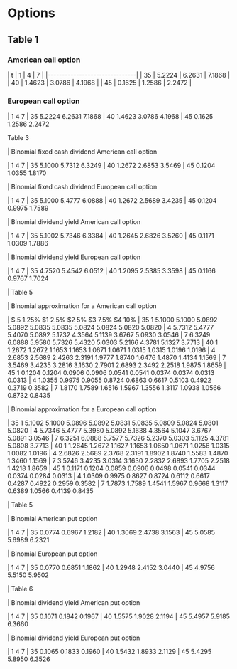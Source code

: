 # Options

## Table 1
### American call option 

| t  | 1      | 4      | 7      |
|-------------------------------|
| 35 | 5.2224 | 6.2631 | 7.1868 |
| 40 | 1.4623 | 3.0786 | 4.1968 |
| 45 | 0.1625 | 1.2586 | 2.2472 |
 
### European call option
 
|		1	4	7
| 35	   5.2224    6.2631    7.1868
| 40	   1.4623    3.0786    4.1968
| 45	   0.1625    1.2586    2.2472
 
Table 3
 
| Binomial fixed cash dividend American call option
 
|		1	4	7
| 35	   5.1000    5.7312    6.3249
| 40	   1.2672    2.6853    3.5469
| 45	   0.1204    1.0355    1.8170
 
| Binomial fixed cash dividend European call option
 
|		1	4	7
| 35	   5.1000    5.4777    6.0888
| 40	   1.2672    2.5689    3.4235
| 45	   0.1204    0.9975    1.7589
 
| Binomial dividend yield American call option
 
|		1	4	7
| 35	   5.1002    5.7346    6.3384
| 40	   1.2645    2.6826    3.5260
| 45	   0.1171    1.0309    1.7886
 
| Binomial dividend yield European call option
 
|		1	4	7
| 35	   4.7520    5.4542    6.0512
| 40	   1.2095    2.5385    3.3598
| 45	   0.1166    0.9767    1.7024
 
| Table 5
 
| Binomial approximation for a American call option
 
|	$.5	   1.25%	$1	2.5%	  $2	    5%		$3	7.5%	    $4	     10%
| 35 1   5.1000    5.1000    5.0892    5.0892    5.0835    5.0835    5.0824    5.0824    5.0820    5.0820
|      4 5.7312    5.4777    5.4070    5.0892    5.1732    4.3564    5.1139    3.6767    5.0930    3.0546
|     7	6.3249    6.0888    5.9580    5.7326    5.4320    5.0303    5.2166    4.3781    5.1327    3.7713
| 40 1	1.2672    1.2672    1.1653    1.1653    1.0671    1.0671    1.0315    1.0315    1.0196    1.0196
|      4	2.6853    2.5689    2.4263    2.3191    1.9777    1.8740    1.6476    1.4870    1.4134    1.1569
|      7	3.5469    3.4235    3.2816    3.1630    2.7901    2.6893    2.3492    2.2518    1.9875    1.8659
| 45 1	0.1204    0.1204    0.0906    0.0906    0.0541    0.0541    0.0374    0.0374    0.0313    0.0313
|      4	1.0355    0.9975    0.9055    0.8724    0.6863    0.6617    0.5103    0.4922    0.3719    0.3582
|      7	1.8170    1.7589    1.6516    1.5967    1.3556    1.3117    1.0938    1.0566    0.8732    0.8435
 
| Binomial approximation for a European call option
 
| 35 1	5.1002    5.1000    5.0896    5.0892    5.0831    5.0835    5.0809    5.0824    5.0801    5.0820
|     4	5.7346    5.4777    5.3980    5.0892    5.1638    4.3564    5.1047    3.6767    5.0891    3.0546
|      7	6.3251    6.0888    5.7577    5.7326    5.2370    5.0303    5.1125    4.3781    5.0808    3.7713
| 40 1	1.2645    1.2672    1.1627    1.1653    1.0650    1.0671    1.0256    1.0315    1.0082    1.0196
|      4	2.6826    2.5689    2.3768    2.3191    1.8902    1.8740    1.5583    1.4870    1.3460    1.1569
|      7	3.5246    3.4235    3.0314    3.1630    2.2832    2.6893    1.7705    2.2518    1.4218    1.8659
| 45 1 	0.1171    0.1204    0.0859    0.0906    0.0498    0.0541    0.0344    0.0374    0.0284    0.0313
|      4	1.0309    0.9975    0.8627    0.8724    0.6112    0.6617    0.4287    0.4922    0.2959    0.3582
|      7	1.7873    1.7589    1.4541    1.5967    0.9668    1.3117    0.6389    1.0566    0.4139    0.8435
 
| Table 5
 
| Binomial American put option
 
|		1	4	7
| 35	    0.0774    0.6967    1.2182
| 40	    1.3069    2.4738    3.1563
| 45	    5.0585    5.6989    6.2321
 
| Binomial European put option
 
|		1	4	7
| 35	   0.0770    0.6851    1.1862
| 40	   1.2948    2.4152    3.0440
| 45	   4.9756    5.5150    5.9502
 
| Table 6
 
| Binomial dividend yield American put option
 
|		1	4	7
| 35	   0.1071    0.1842    0.1967
| 40	   1.5575    1.9028    2.1194
| 45	   5.4957    5.9185    6.3660
 
| Binomial dividend yield European put option
 
|		1	4	7
| 35	   0.1065    0.1833    0.1960
| 40	   1.5432    1.8933    2.1129
| 45	   5.4295    5.8950    6.3526
